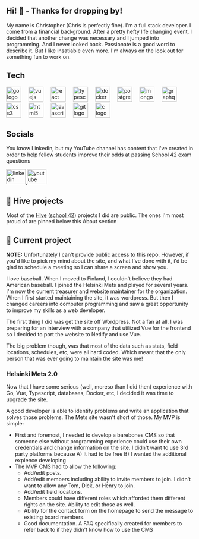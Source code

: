 ## Hi! 👋 - Thanks for dropping by!
My name is Christopher (Chris is perfectly fine). I'm a full stack developer. I come from a financial background. After a pretty hefty life changing event, I decided that another change was necessary and I jumped into programming. And I never looked back. Passionate is a good word to describe it. But I like insatiable even more. I'm always on the look out for something fun to work on.

## Tech

<div align="left">
  <img src="https://cdn.jsdelivr.net/gh/devicons/devicon/icons/go/go-original.svg" height="40" alt="go logo"  />
  <img width="12" />
  <img src="https://cdn.jsdelivr.net/gh/devicons/devicon/icons/vuejs/vuejs-original.svg" height="40" alt="vuejs logo"  />
  <img width="12" />
  <img src="https://cdn.jsdelivr.net/gh/devicons/devicon/icons/react/react-original.svg" height="40" alt="react logo"  />
  <img width="12" />
  <img src="https://cdn.jsdelivr.net/gh/devicons/devicon/icons/typescript/typescript-original.svg" height="40" alt="typescript logo"  />
  <img width="12" />
  <img src="https://cdn.jsdelivr.net/gh/devicons/devicon/icons/docker/docker-original.svg" height="40" alt="docker logo"  />
  <img width="12" />
  <img src="https://cdn.jsdelivr.net/gh/devicons/devicon/icons/postgresql/postgresql-original.svg" height="40" alt="postgresql logo"  />
  <img width="12" />
  <img src="https://cdn.jsdelivr.net/gh/devicons/devicon/icons/mongodb/mongodb-original.svg" height="40" alt="mongodb logo"  />
  <img width="12" />
  <img src="https://cdn.jsdelivr.net/gh/devicons/devicon/icons/graphql/graphql-plain.svg" height="40" alt="graphql logo"  />
  <img width="12" />
  <img src="https://cdn.jsdelivr.net/gh/devicons/devicon/icons/css3/css3-original.svg" height="40" alt="css3 logo"  />
  <img width="12" />
  <img src="https://cdn.jsdelivr.net/gh/devicons/devicon/icons/html5/html5-original.svg" height="40" alt="html5 logo"  />
  <img width="12" />
  <img src="https://cdn.jsdelivr.net/gh/devicons/devicon/icons/javascript/javascript-original.svg" height="40" alt="javascript logo"  />
  <img width="12" />
  <img src="https://cdn.jsdelivr.net/gh/devicons/devicon/icons/git/git-original.svg" height="40" alt="git logo"  />
  <img width="12" />
  <img src="https://cdn.jsdelivr.net/gh/devicons/devicon/icons/c/c-original.svg" height="40" alt="c logo"  />
</div>

## Socials
You know LinkedIn, but my YouTube channel has content that I've created in order to help fellow students improve their odds at passing School 42 exam questions
<div align="left">
  <a href="https://www.linkedin.com/in/csphilli/" target="_blank">
  <img src="https://raw.githubusercontent.com/maurodesouza/profile-readme-generator/master/src/assets/icons/social/linkedin/default.svg" width="52" height="40" alt="linkedin logo"  />
  </a>
  <a href="https://www.youtube.com/@ChristopherPhillipsDev" target="_blank">
    <img src="https://raw.githubusercontent.com/maurodesouza/profile-readme-generator/master/src/assets/icons/social/youtube/default.svg" width="52" height="40" alt="youtube logo"  />
  </a>
</div>

## 🐝 Hive projects
Most of the [Hive](https://www.hive.fi/en/) ([school 42](https://en.wikipedia.org/wiki/42_(school))) projects I did are public. The ones I'm most proud of are pinned below this About section

## 🔭 Current project
**NOTE:** Unfortunately I can't provide public access to this repo. However, if you'd like to pick my mind about the site, and what I've done with it, i'd be glad to schedule a meeting so I can share a screen and show you.

I love baseball. When I moved to Finland, I couldn't believe they had American baseball. I joined the Helsinki Mets and played for several years. I'm now the current treasurer and website maintainer for the organization. When I first started maintaining the site, it was wordpress. But then I changed careers into computer programming and saw a great opportunity to improve my skills as a web developer.

The first thing I did was get the site off Wordpress. Not a fan at all. I was preparing for an interview with a company that utilized Vue for the frontend so I decided to port the website to Netlify and use Vue.

The big problem though, was that most of the data such as stats, field locations, schedules, etc, were all hard coded. Which meant that the only person that was ever going to maintain the site was me!

### Helsinki Mets 2.0
Now that I have some serious (well, moreso than I did then) experience with Go, Vue, Typescript, databases, Docker, etc, I decided it was time to upgrade the site.

A good developer is able to identify problems and write an application that solves those problems. The Mets site wasn't short of those. My MVP is simple:

- First and foremost, I needed to develop a barebones CMS so that someone else without programming experience could use their own credentials and change information on the site. I didn't want to use 3rd party platforms because A) It had to be free B) I wanted the additional expience developing
- The MVP CMS had to allow the following:
  - Add/edit posts.
  - Add/edit members including ability to invite members to join. I didn't want to allow any Tom, Dick, or Henry to join.
  - Add/edit field locations.
  - Members could have different roles which afforded them different rights on the site. Ability to edit those as well.
  - Ability for the contact form on the homepage to send the message to existing board members.
  - Good documentation. A FAQ specifically created for members to refer back to if they didn't know how to use the CMS
